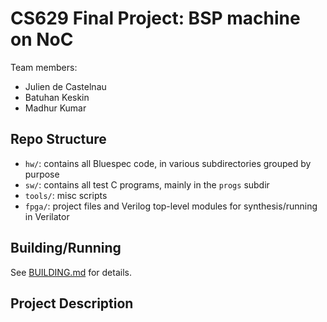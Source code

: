 # CS629 Final Project: BSP machine on NoC

Team members:
* Julien de Castelnau
* Batuhan Keskin
* Madhur Kumar

## Repo Structure

* `hw/`: contains all Bluespec code, in various subdirectories grouped by purpose
* `sw/`: contains all test C programs, mainly in the `progs` subdir
* `tools/`: misc scripts
* `fpga/`: project files and Verilog top-level modules for synthesis/running in Verilator

## Building/Running

See [BUILDING.md](./BUILDING.md) for details.

## Project Description
